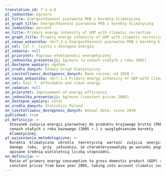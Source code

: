 ```yaml
---
translation_id: 7-1-a-0
pl_jednostka: kg/euro
pl_title: Energochłonność pierwotna PKB z korektą klimatyczną
pl_graph_title: Energochłonność pierwotna PKB z korektą klimatyczną
en_jednostka: percent
en_title: Primary energy intensity of GDP with climatic correction
en_graph_title: Primary energy intensity of GDP with climatic correction
pl_nazwa_wskaznika: <b>7.1.a Energochłonność pierwotna PKB z korektą klimatyczną</b>
pl_cel: Cel 7. Czysta i dostępna energia
pl_zadanie: null
pl_priorytet: Poprawa efektywności energetycznej
pl_jednostka_prezentacji: kg/euro (w cenach stałych z roku 2005)
pl_dostepne_wymiary: ogółem
pl_zrodlo_danych: Główny Urząd Statystyczny
pl_czestotliwosc_dostępnosc_danych: Dane roczne; od 2010 r.
en_nazwa_wskaznika: <b>7.1.a Primary energy intensity of GDP with climatic correction</b>
en_cel: Goal 7. Affordable and clean energy
en_zadanie: null
en_priorytet: Improvement of energy efficiency
en_jednostka_prezentacji: kg/euro (constant prices 2005)
en_dostepne_wymiary: total
en_zrodlo_danych: Statistics Poland
en_czestotliwosc_dostępnosc_danych: Annual data; since 2010
published: true
pl_definicja: >-
  Stosunek zużycia energii pierwotnej do produktu krajowego brutto (PKB) w
  cenach stałych z roku bazowego (2005 r.) z uwzględnieniem korekty
  klimatycznej.
pl_wyjasnienia_metodologiczne: >-
  Korekta  klimatyczna  określa  teoretyczną  wartość  zużycia  energii  dla 
  danego  roku,  przy  założeniu, że charakteryzowałyby go warunki pogodowe
  opisane średnią wieloletnią liczbą stopniodni.
en_definicja: >-
  Ratio of primary energy consumption to gross domestic product (GDP) at
  constant prices from base year 2005, taking into account climatic correction.
---
```

